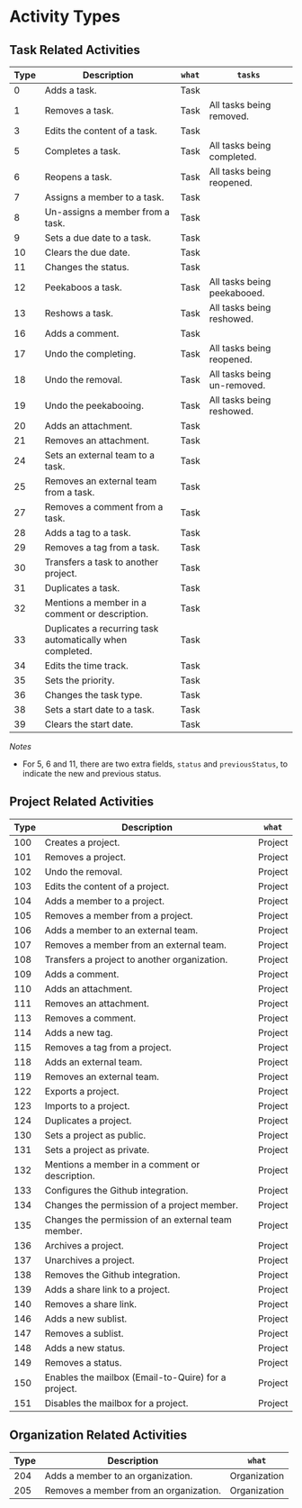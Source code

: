 # Activity Types

## Task Related Activities

| Type | Description | `what` | `tasks` | 
|--|--|--|--|
| 0 | Adds a task. | Task | |
| 1 | Removes a task. | Task | All tasks being removed. |
| 3 | Edits the content of a task. | Task | |
| 5 | Completes a task. | Task | All tasks being completed. |
| 6 | Reopens a task. | Task | All tasks being reopened. |
| 7 | Assigns a member to a task. | Task | |
| 8 | Un-assigns a member from a task. | Task | |
| 9 | Sets a due date to a task. | Task | |
| 10 | Clears the due date. | Task | |
| 11 | Changes the status. | Task | |
| 12 | Peekaboos a task. | Task | All tasks being peekabooed. |
| 13 | Reshows a task. | Task | All tasks being reshowed. |
| 16 | Adds a comment. | Task | |
| 17 | Undo the completing. | Task | All tasks being reopened. |
| 18 | Undo the removal. | Task | All tasks being un-removed. |
| 19 | Undo the peekabooing. | Task | All tasks being reshowed. |
| 20 | Adds an attachment. | Task | |
| 21 | Removes an attachment. | Task | |
| 24 | Sets an external team to a task. | Task | |
| 25 | Removes an external team from a task. | Task | |
| 27 | Removes a comment from a task. | Task | |
| 28 | Adds a tag to a task. | Task | |
| 29 | Removes a tag from a task. | Task | |
| 30 | Transfers a task to another project. | Task | |
| 31 | Duplicates a task. | Task | |
| 32 | Mentions a member in a comment or description. | Task | |
| 33 | Duplicates a recurring task automatically when completed. | Task | |
| 34 | Edits the time track. | Task | |
| 35 | Sets the priority. | Task | |
| 36 | Changes the task type. | Task | |
| 38 | Sets a start date to a task. | Task | |
| 39 | Clears the start date. | Task | |

*Notes*

- For 5, 6 and 11, there are two extra fields, `status` and `previousStatus`, to indicate the new and previous status.

## Project Related Activities

| Type | Description | `what` | 
|--|--|--|
| 100 | Creates a project. | Project |
| 101 | Removes a project. | Project |
| 102 | Undo the removal. | Project |
| 103 | Edits the content of a project. | Project |
| 104 | Adds a member to a project. | Project |
| 105 | Removes a member from a project. | Project |
| 106 | Adds a member to an external team. | Project |
| 107 | Removes a member from an external team. | Project |
| 108 | Transfers a project to another organization. | Project |
| 109 | Adds a comment. | Project |
| 110 | Adds an attachment. | Project |
| 111 | Removes an attachment. | Project |
| 113 | Removes a comment. | Project |
| 114 | Adds a new tag. | Project |
| 115 | Removes a tag from a project. | Project |
| 118 | Adds an external team. | Project |
| 119 | Removes an external team. | Project |
| 122 | Exports a project. | Project |
| 123 | Imports to a project. | Project |
| 124 | Duplicates a project. | Project |
| 130 | Sets a project as public. | Project |
| 131 | Sets a project as private. | Project |
| 132 | Mentions a member in a comment or description. | Project |
| 133 | Configures the Github integration. | Project |
| 134 | Changes the permission of a project member. | Project |
| 135 | Changes the permission of an external team member. | Project |
| 136 | Archives a project. | Project |
| 137 | Unarchives a project. | Project |
| 138 | Removes the Github integration. | Project |
| 139 | Adds a share link to a project. | Project |
| 140 | Removes a share link. | Project |
| 146 | Adds a new sublist. | Project |
| 147 | Removes a sublist. | Project |
| 148 | Adds a new status. | Project |
| 149 | Removes a status. | Project |
| 150 | Enables the mailbox (Email-to-Quire) for a project. | Project |
| 151 | Disables the mailbox for a project. | Project |

## Organization Related Activities

| Type | Description | `what` | 
|--|--|--|
| 204 | Adds a member to an organization. | Organization |
| 205 | Removes a member from an organization. | Organization |
